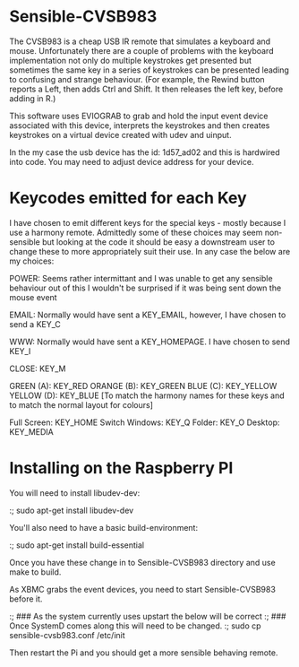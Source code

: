 Sensible-CVSB983
================

The CVSB983 is a cheap USB IR remote that simulates a keyboard and mouse.
Unfortunately there are a couple of problems with the keyboard implementation
not only do multiple keystrokes get presented but sometimes the same key in a 
series of keystrokes can be presented leading to confusing and strange
behaviour. (For example, the Rewind button reports a Left, then adds Ctrl and
Shift. It then releases the left key, before adding in R.)

This software uses EVIOGRAB to grab and hold the input event device associated
with this device, interprets the keystrokes and then creates keystrokes on a 
virtual device created with udev and uinput.

In the my case the usb device has the id: 1d57_ad02 and this is hardwired into
code. You may need to adjust device address for your device.

Keycodes emitted for each Key
=============================

I have chosen to emit different keys for the special keys - mostly because I 
use a harmony remote. Admittedly some of these choices may seem non-sensible
but looking at the code it should be easy a downstream user to change these to
more appropriately suit their use. In any case the below are my choices:

POWER:  Seems rather intermittant and I was unable to get any sensible behaviour out of this
        I wouldn't be surprised if it was being sent down the mouse event

EMAIL:  Normally would have sent a KEY_EMAIL, however, I have chosen to send a KEY_C 

WWW:    Normally would have sent a KEY_HOMEPAGE. I have chosen to send KEY_I

CLOSE:          KEY_M

GREEN (A):      KEY_RED
ORANGE (B):     KEY_GREEN
BLUE (C):       KEY_YELLOW
YELLOW (D):     KEY_BLUE
[To match the harmony names for these keys and to match the normal layout for colours]

Full Screen:    KEY_HOME
Switch Windows: KEY_Q
Folder:         KEY_O
Desktop:        KEY_MEDIA


Installing on the Raspberry PI
==============================

You will need to install libudev-dev:

:; sudo apt-get install libudev-dev

You'll also need to have a basic build-environment:

:; sudo apt-get install build-essential

Once you have these change in to Sensible-CVSB983 directory and use make
to build.

As XBMC grabs the event devices, you need to start Sensible-CVSB983 before it.


:; ### As the system currently uses upstart the below will be correct
:; ### Once SystemD comes along this will need to be changed.
:; sudo cp sensible-cvsb983.conf /etc/init 

Then restart the Pi and you should get a more sensible behaving remote.
